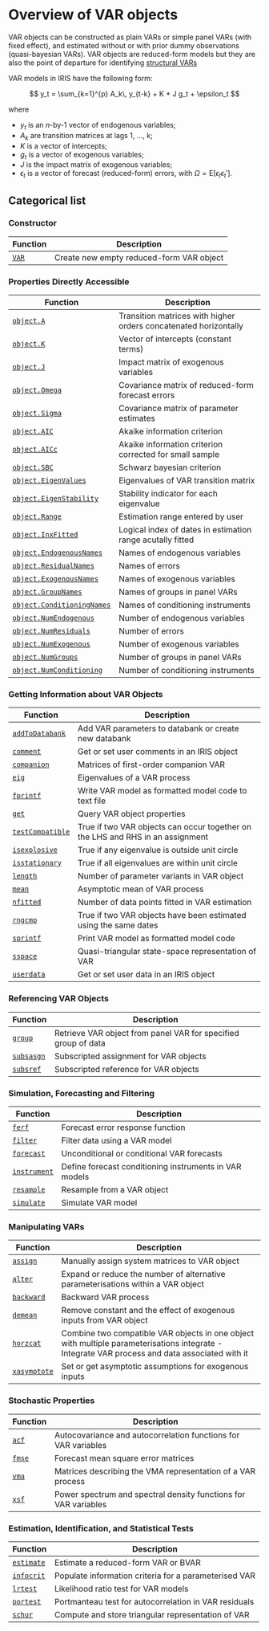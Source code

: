 
# Overview of VAR objects

VAR objects can be constructed as plain VARs or simple panel VARs (with
fixed effect), and estimated without or with prior dummy observations
(quasi-bayesian VARs). VAR objects are reduced-form models but they are also
the point of departure for identifying [structural VARs](../@SVAR/index.md)

VAR models in IRIS have the following form:

$$
y_t = \sum_{k=1}^{p} A_k\, y_{t-k} + K + J g_t + \epsilon_t
$$

where

* $y_t$ is an $n$-by-1 vector of endogenous variables;
* $A_k$ are transition matrices at lags 1, ..., k;
* $K$ is a vector of intercepts;
* $g_t$ is a vector of exogenous variables;
* $J$ is the impact matrix of exogenous variables;
* $\epsilon_t$ is a vector of forecast (reduced-form) errors, with $\Omega=\mathrm{E}[\epsilon_t \epsilon_t']$.



## Categorical list 

### Constructor

Function | Description 
---|---
[`VAR`](VAR.md) | Create new empty reduced-form VAR object


### Properties Directly Accessible

Function | Description 
---|---
[`object.A`](A.md) | Transition matrices with higher orders concatenated horizontally
[`object.K`](K.md) | Vector of intercepts (constant terms)
[`object.J`](J.md) | Impact matrix of exogenous variables
[`object.Omega`](Omega.md) | Covariance matrix of reduced-form forecast errors
[`object.Sigma`](Sigma.md) | Covariance matrix of parameter estimates
[`object.AIC`](AIC.md) | Akaike information criterion
[`object.AICc`](AICc.md) | Akaike information criterion corrected for small sample
[`object.SBC`](SBC.md) | Schwarz bayesian criterion
[`object.EigenValues`](EigenValues.md) | Eigenvalues of VAR transition matrix
[`object.EigenStability`](EigenStability.md) | Stability indicator for each eigenvalue
[`object.Range`](Range.md) | Estimation range entered by user
[`object.InxFitted`](InxFitted.md) | Logical index of dates in estimation range acutally fitted
[`object.EndogenousNames`](EndogenousNames.md) | Names of endogenous variables
[`object.ResidualNames`](ResidualNames.md) | Names of errors
[`object.ExogenousNames`](ExogenousNames.md) | Names of exogenous variables
[`object.GroupNames`](GroupNames.md) | Names of groups in panel VARs
[`object.ConditioningNames`](ConditioningNames.md) | Names of conditioning instruments
[`object.NumEndogenous`](NumEndogenous.md) | Number of endogenous variables
[`object.NumResiduals`](NumResiduals.md) | Number of errors
[`object.NumExogenous`](NumExogenous.md) | Number of exogenous variables
[`object.NumGroups`](NumGroups.md) | Number of groups in panel VARs
[`object.NumConditioning`](NumConditioning.md) | Number of conditioning instruments


### Getting Information about VAR Objects

Function | Description 
---|---
[`addToDatabank`](addToDatabank.md) | Add VAR parameters to databank or create new databank
[`comment`](comment.md) | Get or set user comments in an IRIS object
[`companion`](companion.md) | Matrices of first-order companion VAR
[`eig`](eig.md) | Eigenvalues of a VAR process
[`fprintf`](fprintf.md) | Write VAR model as formatted model code to text file
[`get`](get.md) | Query VAR object properties
[`testCompatible`](testCompatible.md) | True if two VAR objects can occur together on the LHS and RHS in an assignment
[`isexplosive`](isexplosive.md) | True if any eigenvalue is outside unit circle
[`isstationary`](isstationary.md) | True if all eigenvalues are within unit circle
[`length`](length.md) | Number of parameter variants in VAR object
[`mean`](mean.md) | Asymptotic mean of VAR process
[`nfitted`](nfitted.md) | Number of data points fitted in VAR estimation
[`rngcmp`](rngcmp.md) | True if two VAR objects have been estimated using the same dates
[`sprintf`](sprintf.md) | Print VAR model as formatted model code
[`sspace`](sspace.md) | Quasi-triangular state-space representation of VAR
[`userdata`](userdata.md) | Get or set user data in an IRIS object


### Referencing VAR Objects

Function | Description 
---|---
[`group`](group.md) | Retrieve VAR object from panel VAR for specified group of data
[`subsasgn`](subsasgn.md) | Subscripted assignment for VAR objects
[`subsref`](subsref.md) | Subscripted reference for VAR objects


### Simulation, Forecasting and Filtering

Function | Description 
---|---
[`ferf`](ferf.md) | Forecast error response function
[`filter`](filter.md) | Filter data using a VAR model
[`forecast`](forecast.md) | Unconditional or conditional VAR forecasts
[`instrument`](instrument.md) | Define forecast conditioning instruments in VAR models
[`resample`](resample.md) | Resample from a VAR object
[`simulate`](simulate.md) | Simulate VAR model


### Manipulating VARs

Function | Description 
---|---
[`assign`](assign.md) | Manually assign system matrices to VAR object
[`alter`](alter.md) | Expand or reduce the number of alternative parameterisations within a VAR object
[`backward`](backward.md) | Backward VAR process
[`demean`](demean.md) | Remove constant and the effect of exogenous inputs from VAR object
[`horzcat`](horzcat.md) | Combine two compatible VAR objects in one object with multiple parameterisations integrate - Integrate VAR process and data associated with it
[`xasymptote`](xasymptote.md) | Set or get asymptotic assumptions for exogenous inputs


### Stochastic Properties

Function | Description 
---|---
[`acf`](acf.md) | Autocovariance and autocorrelation functions for VAR variables
[`fmse`](fmse.md) | Forecast mean square error matrices
[`vma`](vma.md) | Matrices describing the VMA representation of a VAR process
[`xsf`](xsf.md) | Power spectrum and spectral density functions for VAR variables


### Estimation, Identification, and Statistical Tests

Function | Description 
---|---
[`estimate`](estimate.md) | Estimate a reduced-form VAR or BVAR
[`infocrit`](infocrit.md) | Populate information criteria for a parameterised VAR
[`lrtest`](lrtest.md) | Likelihood ratio test for VAR models
[`portest`](portest.md) | Portmanteau test for autocorrelation in VAR residuals
[`schur`](schur.md) | Compute and store triangular representation of VAR

